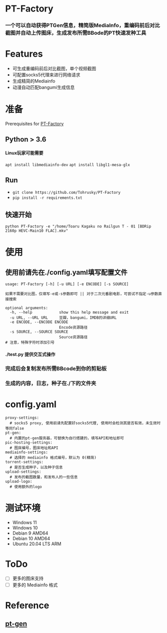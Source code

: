 # PT-Factory
### 一个可以自动获得PTGen信息，精简版MediaInfo，重编码前后对比截图并自动上传图床，生成发布所需BBode的PT快速发种工具


# Features
* 可生成重编码前后对比截图，单个视频截图
* 可配置socks5代理来进行网络请求
* 生成精简的Mediainfo
* 动漫自动匹配bangumi生成信息

# 准备
Prerequisites for [PT-Factory](https://github.com/Tohrusky/PT-Factory)
## Python > 3.6

#### Linux玩家可能需要
`apt install libmediainfo-dev`
`apt install libgl1-mesa-glx`

## Run
* `git clone https://github.com/Tohrusky/PT-Factory`
* `pip install -r requirements.txt`

## 快速开始
 `python PT-Factory -e "/home/Toaru Kagaku no Railgun T - 01 [BDRip 2160p HEVC-Main10 FLAC].mkv"`

# 使用
## 使用前请先在./config.yaml填写配置文件
```
usage: PT-Factory [-h] [-u URL] [-e ENCODE] [-s SOURCE]

如果不需要对比图，仅填写-e或-s参数即可 || 对于二次元番剧电影，可尝试不指定-u参数直接搜索

optional arguments:
  -h, --help            show this help message and exit
  -u URL, --URL URL     豆瓣，bangumi，IMDB的详细URL
  -e ENCODE, --ENCODE ENCODE
                        Encode资源路径
  -s SOURCE, --SOURCE SOURCE
                        Source资源路径
# 注意，特殊字符时添加引号
```
#### ./test.py 提供交互式操作
### 完成后会复制发布所需BBcode到你的剪贴板
### 生成的内容，日志，种子在./下的文件夹
# config.yaml
```
proxy-settings:                                
  # socks5 proxy, 使用前请先配置好socks5代理, 使用时会检测其是否有效，未生效时等同false
pt-gen: 
  # 内置的pt-gen服务器，可替换为自行搭建的，填写API和地址即可
pic-hosting-settings:
  # 图床编号，图床地址和API
mediainfo-settings:                           
  # 选择的 mediainfo 格式编号，默认为 0(精简)
torrent-settings:
  # 是否生成种子，以及种子信息
upload-settings:
  # 发布的截图数量，和发布人的一些信息
upload-logo:
  # 使用额外的logo
```
# 测试环境
* Windows 11
* Windows 10
* Debian 9 AMD64
* Debian 10 AMD64
* Ubuntu 20.04 LTS ARM

# ToDo

- [ ] 更多的图床支持
- [ ] 更多的 Mediainfo 格式

# Reference

## [pt-gen](https://github.com/Rhilip/pt-gen-cfworker)
